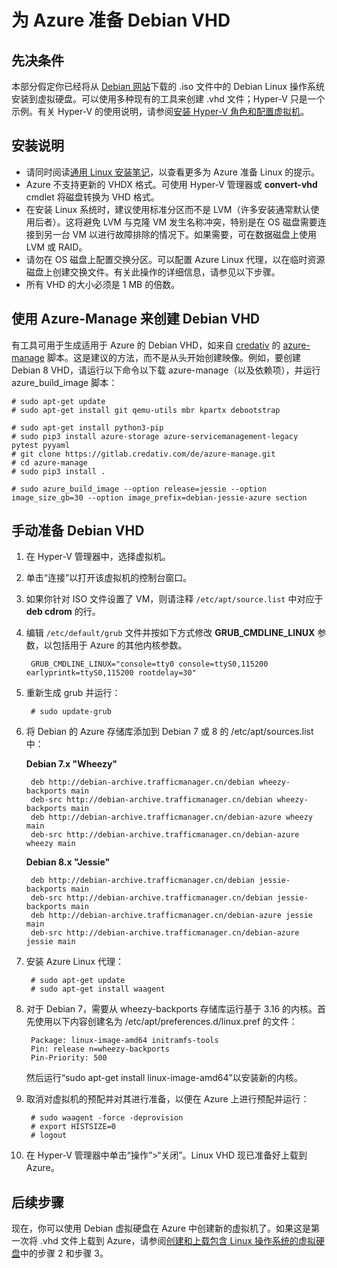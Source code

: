 <properties
	pageTitle="准备 Debian Linux VHD | Azure"
	description="了解如何创建 Debian 7 和 8 的 VHD 文件，以便在 Azure 中进行部署。"
	services="virtual-machines-linux"
	documentationCenter=""
	authors="szarkos"
	manager="timlt"
	editor=""
    tags="azure-resource-manager,azure-service-management"/>

<tags
	ms.service="virtual-machines-linux"
	ms.workload="infrastructure-services"
	ms.tgt_pltfrm="vm-linux"
	ms.devlang="na"
	ms.topic="article"
	ms.date="08/24/2016"
	wacn.date="12/26/2016"
	ms.author="szark"/>




# 为 Azure 准备 Debian VHD

## 先决条件
本部分假定你已经将从 [Debian 网站](https://www.debian.org/distrib/)下载的 .iso 文件中的 Debian Linux 操作系统安装到虚拟硬盘。可以使用多种现有的工具来创建 .vhd 文件；Hyper-V 只是一个示例。有关 Hyper-V 的使用说明，请参阅[安装 Hyper-V 角色和配置虚拟机](https://technet.microsoft.com/zh-cn/library/hh846766.aspx)。


## 安装说明

- 请同时阅读[通用 Linux 安装笔记](/documentation/articles/virtual-machines-linux-create-upload-generic/#general-linux-installation-notes)，以查看更多为 Azure 准备 Linux 的提示。
- Azure 不支持更新的 VHDX 格式。可使用 Hyper-V 管理器或 **convert-vhd** cmdlet 将磁盘转换为 VHD 格式。
- 在安装 Linux 系统时，建议使用标准分区而不是 LVM（许多安装通常默认使用后者）。这将避免 LVM 与克隆 VM 发生名称冲突，特别是在 OS 磁盘需要连接到另一台 VM 以进行故障排除的情况下。如果需要，可在数据磁盘上使用 LVM 或 RAID。
- 请勿在 OS 磁盘上配置交换分区。可以配置 Azure Linux 代理，以在临时资源磁盘上创建交换文件。有关此操作的详细信息，请参见以下步骤。
- 所有 VHD 的大小必须是 1 MB 的倍数。


## 使用 Azure-Manage 来创建 Debian VHD

有工具可用于生成适用于 Azure 的 Debian VHD，如来自 [credativ](http://www.credativ.com/) 的 [azure-manage](https://gitlab.credativ.com/de/azure-manage) 脚本。这是建议的方法，而不是从头开始创建映像。例如，要创建 Debian 8 VHD，请运行以下命令以下载 azure-manage（以及依赖项），并运行 azure\_build\_image 脚本：

	# sudo apt-get update
	# sudo apt-get install git qemu-utils mbr kpartx debootstrap

	# sudo apt-get install python3-pip
	# sudo pip3 install azure-storage azure-servicemanagement-legacy pytest pyyaml
	# git clone https://gitlab.credativ.com/de/azure-manage.git
	# cd azure-manage
	# sudo pip3 install .

	# sudo azure_build_image --option release=jessie --option image_size_gb=30 --option image_prefix=debian-jessie-azure section


## 手动准备 Debian VHD

1. 在 Hyper-V 管理器中，选择虚拟机。

2. 单击“连接”以打开该虚拟机的控制台窗口。

3. 如果你针对 ISO 文件设置了 VM，则请注释 `/etc/apt/source.list` 中对应于 **deb cdrom** 的行。

4. 编辑 `/etc/default/grub` 文件并按如下方式修改 **GRUB\_CMDLINE\_LINUX** 参数，以包括用于 Azure 的其他内核参数。

        GRUB_CMDLINE_LINUX="console=tty0 console=ttyS0,115200 earlyprintk=ttyS0,115200 rootdelay=30"

5. 重新生成 grub 并运行：

        # sudo update-grub

6. 将 Debian 的 Azure 存储库添加到 Debian 7 或 8 的 /etc/apt/sources.list 中：

	**Debian 7.x "Wheezy"**

		deb http://debian-archive.trafficmanager.cn/debian wheezy-backports main
		deb-src http://debian-archive.trafficmanager.cn/debian wheezy-backports main
		deb http://debian-archive.trafficmanager.cn/debian-azure wheezy main
		deb-src http://debian-archive.trafficmanager.cn/debian-azure wheezy main


	**Debian 8.x "Jessie"**

		deb http://debian-archive.trafficmanager.cn/debian jessie-backports main
		deb-src http://debian-archive.trafficmanager.cn/debian jessie-backports main
		deb http://debian-archive.trafficmanager.cn/debian-azure jessie main
		deb-src http://debian-archive.trafficmanager.cn/debian-azure jessie main


7. 安装 Azure Linux 代理：

		# sudo apt-get update
		# sudo apt-get install waagent

8. 对于 Debian 7，需要从 wheezy-backports 存储库运行基于 3.16 的内核。首先使用以下内容创建名为 /etc/apt/preferences.d/linux.pref 的文件：

		Package: linux-image-amd64 initramfs-tools
		Pin: release n=wheezy-backports
		Pin-Priority: 500

	然后运行“sudo apt-get install linux-image-amd64”以安装新的内核。

8. 取消对虚拟机的预配并对其进行准备，以便在 Azure 上进行预配并运行：

        # sudo waagent -force -deprovision
        # export HISTSIZE=0
        # logout

9. 在 Hyper-V 管理器中单击“操作”>“关闭”。Linux VHD 现已准备好上载到 Azure。


## 后续步骤

现在，你可以使用 Debian 虚拟硬盘在 Azure 中创建新的虚拟机了。如果这是第一次将 .vhd 文件上载到 Azure，请参阅[创建和上载包含 Linux 操作系统的虚拟硬盘](/documentation/articles/virtual-machines-linux-classic-create-upload-vhd/)中的步骤 2 和步骤 3。

<!---HONumber=Mooncake_Quality_Review_1215_2016-->